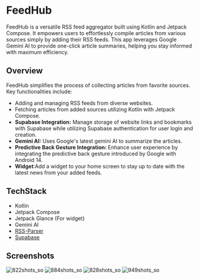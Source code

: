 # FeedHub

FeedHub is a versatile RSS feed aggregator built using Kotlin and Jetpack Compose. It empowers users to effortlessly compile articles from various sources simply by adding their RSS feeds. This app leverages Google Gemini AI to provide one-click article summaries, helping you stay informed with maximum efficiency.

## Overview

FeedHub simplifies the process of collecting articles from favorite sources. Key functionalities include:

- Adding and managing RSS feeds from diverse websites.
- Fetching articles from added sources utilizing Kotlin with Jetpack Compose.
- **Supabase Integration:** Manage storage of website links and bookmarks with Supabase while utilizing Supabase authentication for user login and creation.
- **Gemini AI:** Uses Google's latest gemini AI to summarize the articles.
- **Predictive Back Gesture Integration:** Enhance user experience by integrating the predictive back gesture introduced by Google with Android 14.
- **Widget**:Add a widget to your home screen to stay up to date with the latest news from your added feeds.


## TechStack
- Kotlin
- Jetpack Compose
- Jetpack Glance (For widget)
- Gemini AI
- [RSS-Parser](https://github.com/prof18/RSS-Parser)
- [Supabase](https://supabase.com/)

## Screenshots
![822shots_so](https://github.com/sai-charan2003/FeedHub/assets/83913880/78f01c8d-0da5-4d6a-abf5-f21bd264dde8)
![884shots_so](https://github.com/sai-charan2003/FeedHub/assets/83913880/da4b0b66-25a0-4f7e-8df2-5ac3cc9d0abc)
![828shots_so](https://github.com/sai-charan2003/FeedHub/assets/83913880/c9dec1e3-4bff-47b1-a7c3-34b27d308efd)
![949shots_so](https://github.com/sai-charan2003/FeedHub/assets/83913880/03a49feb-2034-463c-9e92-6d7c35ce3fff)



